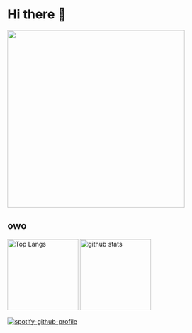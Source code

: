 <h1>Hi there 👋</h1>
<p align="left">
  <img alt="" width="400" src="https://c.tenor.com/_QoCVxy3CsoAAAAC/symphogear-senki-zesshou-symphogear.gif">
</p>

<h2>owo</h2>
<p align="left"> 
  <img alt="Top Langs" height="160px" src="https://github-readme-stats.vercel.app/api/top-langs/?username=murakamiren&layout=compact&show_icons=true&theme=onedark&langs_count="6" />
  <img alt="github stats" height="160px" src="https://github-readme-stats.vercel.app/api?username=murakamiren&theme=onedark&show_icons=ture" />
</p>

[![spotify-github-profile](https://spotify-github-profile.vercel.app/api/view?uid=nevzboi&cover_image=true&theme=default&bar_color=53b14f&bar_color_cover=false)](https://github.com/kittinan/spotify-github-profile)
